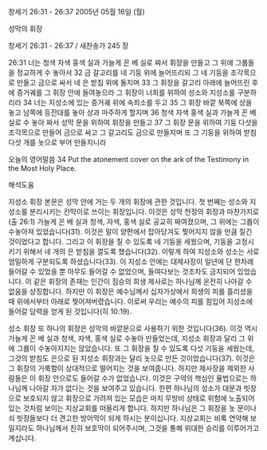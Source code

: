 창세기 26:31 - 26:37 
2005년 05월 16일 (월)

성막의 휘장



창세기 26:31 - 26:37 / 새찬송가 245 장


26:31 너는 청색 자색 홍색 실과 가늘게 꼰 베 실로 짜서 휘장을 만들고 그 위에 그룹들을 정교하게 수 놓아서 32 금 갈고리를 네 기둥 위에 늘어뜨리되 그 네 기둥을 조각목으로 만들고 금으로 싸서 네 은 받침 위에 둘지며 33 그 휘장을 갈고리 아래에 늘어뜨린 후에 증거궤를 그 휘장 안에 들여놓으라 그 휘장이 너희를 위하여 성소와 지성소를 구분하리라 34 너는 지성소에 있는 증거궤 위에 속죄소를 두고 35 그 휘장 바깥 북쪽에 상을 놓고 남쪽에 등잔대를 놓아 상과 마주하게 할지며 36 청색 자색 홍색 실과 가늘게 꼰 베 실로 수 놓아 짜서 성막 문을 위하여 휘장을 만들고 37 그 휘장 문을 위하여 기둥 다섯을 조각목으로 만들어 금으로 싸고 그 갈고리도 금으로 만들지며 또 그 기둥을 위하여 받침 다섯 개를 놋으로 부어 만들지니라 

오늘의 영어말씀 
34 Put the atonement cover on the ark of the Testimony in the Most Holy Place.

해석도움





지성소 휘장 
본문은 성막 안에 거는 두 개의 휘장에 관한 것입니다. 첫 번째는 성소와 지성소를 분리시키는 칸막이로 쓰이는 휘장입니다. 이것은 성막 천정의 휘장과 마찬가지로(출 26:1) 가늘게 꼰 베 실과 청색, 자색, 홍색 실로 공교히 짜여졌으며, 그 위에는 그룹이 수놓아져 있었습니다(31). 이것은 말이 양편에서 잡아당겨도 찢어지지 않을 만큼 질긴 것이었다고 합니다. 그리고 이 휘장을 칠 수 있도록 네 기둥을 세웠으며, 기둥을 고정시키기 위해서 네 개의 은 받침을 깔도록 했습니다(32). 이렇게 하여 지성소와 성소는 서로 엄밀하게 구분되도록 하셨습니다(33). 이 지성소 안에는 대제사장이 일년에 단 한차례 들어갈 수 있었을 뿐 아무도 들어갈 수 없었으며, 들여다보는 것조차도 금지되어 있었습니다. 이 같은 휘장의 존재는 인간이 짐승의 희생 제사로는 하나님께 온전히 나아갈 수 없음을 상징합니다. 하지만 이 휘장은 예수님께서 십자가상에서 희생의 피를 흘리셨을 때 위에서부터 아래로 찢어져버렸습니다. 이로써 우리는 예수의 피를 힘입어 지성소에 들어갈 담력을 얻게 된 것입니다(히 10:19). 

성소 휘장 
또 하나의 휘장은 성막의 바깥문으로 사용하기 위한 것입니다(36). 이것 역시 가늘게 꼰 베 실과 청색, 자색, 홍색 실로 수놓아 만들었는데, 지성소 휘장과 달리 그 위에 그룹이 수놓아지지는 않았습니다. 또 그 휘장을 칠 수 있도록 다섯 기둥을 세웠는데, 그것의 받침도 은으로 된 지성소 휘장과는 달리 놋으로 만든 것이었습니다(37). 이것은 그 휘장의 거룩함이 상대적으로 떨어지는 것을 보여줍니다. 하지만 제사장을 제외한 사람들은 이 휘장 안으로도 들어갈 수가 없었습니다. 이것은 구약의 핵심인 율법으로는 하나님께 나아갈 자가 없다는 것을 보여주고 있습니다. 한편 하나님의 성소가 대문과 빗장으로 보호되지 않고 휘장으로 가려져 있는 모습은 마치 무방비 상태로 위험에 노출되어 있는 것처럼 보이는 지상교회를 떠올리게 합니다. 하지만 하나님은 그 휘장을 놋 문이나 쇠 빗장들보다 더 견고한 방어막이 되게 하시는 분이십니다. 지상교회는 비록 연약해 보일지라도 하나님께서 친히 보호막이 되어주시며, 그것을 통해 위대한 승리를 이루어가고 계십니다.